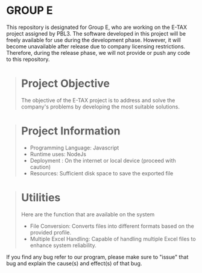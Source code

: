 # GROUP E
This repository is designated for Group E, who are working on the E-TAX project assigned by PBL3. The software developed in this project will be freely available for use during the development phase. However, it will become unavailable after release due to company licensing restrictions. Therefore, during the release phase, we will not provide or push any code to this repository.

> # Project Objective
>
> The objective of the E-TAX project is to address and solve the company's problems by developing the most suitable solutions.


> # Project Information
>
> - Programming Language: Javascript
> - Runtime uses:  NodeJs
> - Deployment : On the internet or local device (proceed with caution)
> - Resources: Sufficient disk space to save the exported file


> # Utilities
> Here are the function that are available on the system
>
> - File Conversion: Converts files into different formats based on the provided profile.
> - Multiple Excel Handling: Capable of handling multiple Excel files to enhance system reliability.

If you find any bug refer to our program, please make sure to "issue" that bug and explain the cause(s) and effect(s) of that bug.
